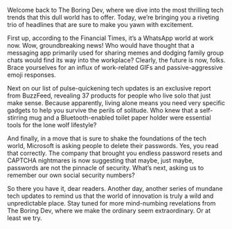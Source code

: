 Welcome back to The Boring Dev, where we dive into the most thrilling tech trends that this dull world has to offer. Today, we’re bringing you a riveting trio of headlines that are sure to make you yawn with excitement.

First up, according to the Financial Times, it’s a WhatsApp world at work now. Wow, groundbreaking news! Who would have thought that a messaging app primarily used for sharing memes and dodging family group chats would find its way into the workplace? Clearly, the future is now, folks. Brace yourselves for an influx of work-related GIFs and passive-aggressive emoji responses.

Next on our list of pulse-quickening tech updates is an exclusive report from BuzzFeed, revealing 37 products for people who live solo that just make sense. Because apparently, living alone means you need very specific gadgets to help you survive the perils of solitude. Who knew that a self-stirring mug and a Bluetooth-enabled toilet paper holder were essential tools for the lone wolf lifestyle?

And finally, in a move that is sure to shake the foundations of the tech world, Microsoft is asking people to delete their passwords. Yes, you read that correctly. The company that brought you endless password resets and CAPTCHA nightmares is now suggesting that maybe, just maybe, passwords are not the pinnacle of security. What’s next, asking us to remember our own social security numbers?

So there you have it, dear readers. Another day, another series of mundane tech updates to remind us that the world of innovation is truly a wild and unpredictable place. Stay tuned for more mind-numbing revelations from The Boring Dev, where we make the ordinary seem extraordinary. Or at least we try.
